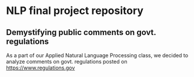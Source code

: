 # NLP final project repository

## Demystifying public comments on govt. regulations
As a part of our Applied Natural Language Processing class, we decided to analyze comments on govt. regulations posted on https://www.regulations.gov

